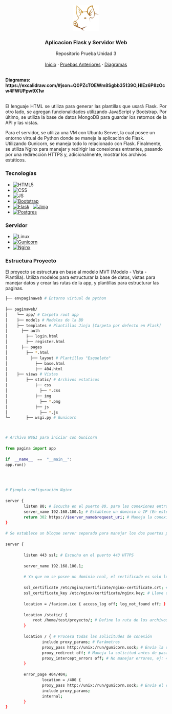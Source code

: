 <!-- https://github.com/othneildrew/Best-README-Template -->

<!-- PROJECT LOGO -->

<br />
<div align="center">
  <a href="https://github.com/Tito-blip/Proyecto-ProgWeb">
    <img src="paginaweb/app/static/img/logo.png" alt="Logo" width="80" height="80">
  </a>

<h3 align="center">Aplicacion Flask y Servidor Web</h3>

  <p align="center">
    Repositorio Prueba Unidad 3
    <br />
    <br />
    <a href="https://github.com/Tito-blip/Proyecto-ProgWeb">Inicio</a>
    ·
    <a href="https://github.com/Tito-blip/Proyecto-ProgWeb/branches">Pruebas Anteriores</a>
    ·
    <a href="https://excalidraw.com/#json=Q0PZcTOEWm8Sgbb35139O,HlEz6P8zOcw4FWUPpw9X1w">Diagramas</a>
  </p>
</div>

<!-- https://drive.google.com/file/d/1946RmQi3aCk-Q6fMNyWz9OeBk0qqQGwg/view -->
<!-- https://drive.google.com/file/d/14LNAz1mN5pIrRpv1ZIUb9VKjTAT7Mpbb/view -->

<br>
<span> <b> Diagramas: https://excalidraw.com/#json=Q0PZcTOEWm8Sgbb35139O,HlEz6P8zOcw4FWUPpw9X1w </b> </span>
<br>

<br>
<p style="text-align: justify"> 
El lenguaje HTML se utiliza para generar las plantillas que usará Flask. Por otro lado, se agregan funcionalidades utilizando JavaScript y Bootstrap. Por último, se utiliza la base de datos MongoDB para guardar los retornos de la API y las vistas.

Para el servidor, se utiliza una VM con Ubuntu Server, la cual posee un entorno virtual de Python donde se maneja la aplicación de Flask. Utilizando Gunicorn, se maneja todo lo relacionado con Flask. Finalmente, se utiliza Nginx para manejar y redirigir las conexiones entrantes, pasando por una redirección HTTPS y, adicionalmente, mostrar los archivos estáticos.
 </p>

### Tecnologías
* ![HTML5]
* ![CSS]
* ![JS]
* [![Bootstrap][Bootstrap.com]][Bootstrap-url]
* [![Flask]][Flask-url] &nbsp; [![Jinja]][Jinja-url]
* [![Postgres]][Postgres-url]

### Servidor
* ![Linux]
* [![Gunicorn]][Gunicorn-url]
* [![Nginx]][Nginx-url]

<!-- FOLDER STRUCTURE -->

### Estructura Proyecto

El proyecto se estructura en base al modelo MVT (Modelo - Vista - Plantilla). Utiliza modelos para estructurar la base de datos, vistas para manejar datos y crear las rutas de la app, y plantillas para estructurar las paginas.

<!-- Estructura base -->

```bash
├── envpaginaweb # Entorno virtual de python

├── paginaweb/
│    └── app/ # Carpeta root app
│	 ├── models # Modelos de la BD
│	 ├── templates # Plantillas Jinja [Carpeta por defecto en Flask]
│	   ├── auth
│	     ├── login.html
│	     ├── register.html
│	   ├── pages
│	     ├── *.html
│          ├── layout # Plantillas "Esqueleto"
│            ├── base.html
│            ├── 404.html  
│	 ├── views # Vistas
│        ├── static/ # Archivos estaticos
│            ├── css
│              ├── *.css
│            ├── img
│              ├── *.png	
│            ├── js
│              ├── *.js
└─       ├── wsgi.py # Gunicorn 
```
<br>

```python
# Archivo WSGI para iniciar con Gunicorn

from pagina import app

if  __name__  ==  "__main__":
app.run()
```

<br>

```bash

# Ejemplo configuración Nginx

server {
        listen 80; # Escucha en el puerto 80, para las conexiones entrantes
        server_name 192.168.100.1; # Establece un dominio o IP (En este proyecto se utiliza una ip para apuntar al servidor local)
        return 302 https://$server_name$request_uri; # Maneja la conexion HTTP para redirigir a HTTPS
}

# Se establece un bloque server separado para manejar los dos puertos por separado

server {

        listen 443 ssl; # Escucha en el puerto 443 HTTPS

        server_name 192.168.100.1;

        # Ya que no se posee un dominio real, el certificado es solo local

        ssl_certificate /etc/nginx/certificate/nginx-certificate.crt; # Define la ruta del certificado SSL
        ssl_certificate_key /etc/nginx/certificate/nginx.key; # Llave del certificado SSL

        location = /favicon.ico { access_log off; log_not_found off; } # Previene escribir las solicitudes de favicon.ico en los logs

        location /static/ { 
            root /home/test/proyecto/; # Define la ruta de los archivos estáticos para manejar las solicitudes de estos archivos
        }

        location / { # Procesa todas las solicitudes de conexión
                include proxy_params; # Parámetros
                proxy_pass http://unix:/run/gunicorn.sock; # Envía la solicitud a Gunicorn a través del socket Unix gunicorn.sock
                proxy_redirect off; # Maneja la solicitud antes de pasarla a Gunicorn, evitando una redirección automática
                proxy_intercept_errors off; # No manejar errores, ej: 404
        }

        error_page 404/404;
                location = /400 {
                proxy_pass http://unix:/run/gunicorn.sock; # Envía el error al socket de gunicorn
                include proxy_params;
                internal;
        }
}

```

<!-- MARKDOWN BADGES -->

[HTML5]: https://img.shields.io/badge/html5-%23E34F26.svg?style=for-the-badge&logo=html5&logoColor=white
[CSS]: https://img.shields.io/badge/css3-%231572B6.svg?style=for-the-badge&logo=css3&logoColor=white
[JS]: https://img.shields.io/badge/javascript-%23323330.svg?style=for-the-badge&logo=javascript&logoColor=%23F7DF1E
[Bootstrap.com]: https://img.shields.io/badge/Bootstrap-563D7C?style=for-the-badge&logo=bootstrap&logoColor=white
[Bootstrap-url]: https://getbootstrap.com
[JQuery.com]: https://img.shields.io/badge/jQuery-0769AD?style=for-the-badge&logo=jquery&logoColor=white
[JQuery-url]: https://jquery.com 
[Flask]: https://img.shields.io/badge/flask-%23000.svg?style=for-the-badge&logo=flask&logoColor=white
[Flask-url]: https://flask.palletsprojects.com/en/3.0.x/
[Jinja]: https://img.shields.io/badge/jinja-white.svg?style=for-the-badge&logo=jinja&logoColor=black
[Jinja-url]: https://jinja.palletsprojects.com/en/3.1.x/templates/
[Nginx]: https://img.shields.io/badge/nginx-%23009639.svg?style=for-the-badge&logo=nginx&logoColor=white
[Nginx-url]: https://nginx.org/en/
[Gunicorn]: https://img.shields.io/badge/gunicorn-%298729.svg?style=for-the-badge&logo=gunicorn&logoColor=white
[Gunicorn-url]: https://gunicorn.org/
[Linux]: https://img.shields.io/badge/Linux-FCC624?style=for-the-badge&logo=linux&logoColor=black
[Postgres]: https://img.shields.io/badge/postgres-%23316192.svg?style=for-the-badge&logo=postgresql&logoColor=white
[Postgres-url]: https://www.postgresql.org/
